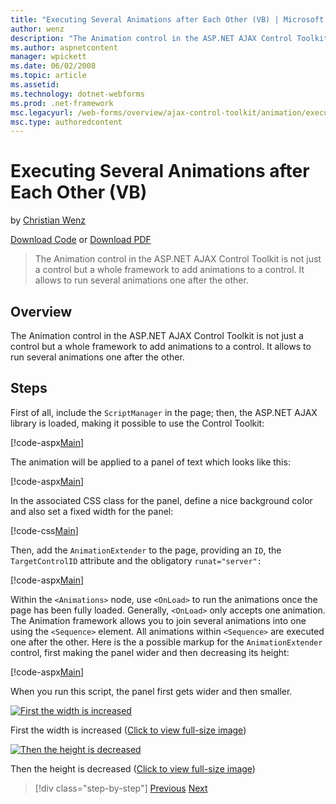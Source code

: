 ```yaml
---
title: "Executing Several Animations after Each Other (VB) | Microsoft Docs"
author: wenz
description: "The Animation control in the ASP.NET AJAX Control Toolkit is not just a control but a whole framework to add animations to a control. It allows to run severa..."
ms.author: aspnetcontent
manager: wpickett
ms.date: 06/02/2008
ms.topic: article
ms.assetid: 
ms.technology: dotnet-webforms
ms.prod: .net-framework
msc.legacyurl: /web-forms/overview/ajax-control-toolkit/animation/executing-several-animations-after-each-other-vb
msc.type: authoredcontent
---
```

Executing Several Animations after Each Other (VB)
====================
by [Christian Wenz](https://github.com/wenz)

[Download Code](http://download.microsoft.com/download/f/9/a/f9a26acd-8df4-4484-8a18-199e4598f411/Animation3.vb.zip) or [Download PDF](http://download.microsoft.com/download/6/7/1/6718d452-ff89-4d3f-a90e-c74ec2d636a3/animation3VB.pdf)

> The Animation control in the ASP.NET AJAX Control Toolkit is not just a control but a whole framework to add animations to a control. It allows to run several animations one after the other.


## Overview

The Animation control in the ASP.NET AJAX Control Toolkit is not just a control but a whole framework to add animations to a control. It allows to run several animations one after the other.

## Steps

First of all, include the `ScriptManager` in the page; then, the ASP.NET AJAX library is loaded, making it possible to use the Control Toolkit:

[!code-aspx[Main](executing-several-animations-after-each-other-vb/samples/sample1.aspx)]

The animation will be applied to a panel of text which looks like this:

[!code-aspx[Main](executing-several-animations-after-each-other-vb/samples/sample2.aspx)]

In the associated CSS class for the panel, define a nice background color and also set a fixed width for the panel:

[!code-css[Main](executing-several-animations-after-each-other-vb/samples/sample3.css)]

Then, add the `AnimationExtender` to the page, providing an `ID`, the `TargetControlID` attribute and the obligatory `runat="server":`

[!code-aspx[Main](executing-several-animations-after-each-other-vb/samples/sample4.aspx)]

Within the `<Animations>` node, use `<OnLoad>` to run the animations once the page has been fully loaded. Generally, `<OnLoad>` only accepts one animation. The Animation framework allows you to join several animations into one using the `<Sequence>` element. All animations within `<Sequence>` are executed one after the other. Here is the a possible markup for the `AnimationExtender` control, first making the panel wider and then decreasing its height:

[!code-aspx[Main](executing-several-animations-after-each-other-vb/samples/sample5.aspx)]

When you run this script, the panel first gets wider and then smaller.


[![First the width is increased](executing-several-animations-after-each-other-vb/_static/image2.png)](executing-several-animations-after-each-other-vb/_static/image1.png)

First the width is increased ([Click to view full-size image](executing-several-animations-after-each-other-vb/_static/image3.png))


[![Then the height is decreased](executing-several-animations-after-each-other-vb/_static/image5.png)](executing-several-animations-after-each-other-vb/_static/image4.png)

Then the height is decreased ([Click to view full-size image](executing-several-animations-after-each-other-vb/_static/image6.png))

>[!div class="step-by-step"]
[Previous](executing-several-animations-at-the-same-time-vb.md)
[Next](animation-depending-on-a-condition-vb.md)